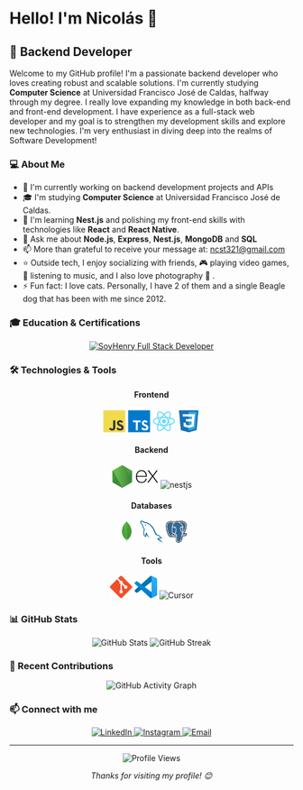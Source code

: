 

# Hello! I'm Nicolás 👋

## 🚀 Backend Developer

Welcome to my GitHub profile! I'm a passionate backend developer who loves creating robust and scalable solutions. I'm currently studying **Computer Science** at Universidad Francisco José de Caldas, halfway through my degree. I really love expanding my knowledge in both back-end and front-end development. I have experience as a full-stack web developer and my goal is to strengthen my development skills and explore new technologies. I'm very enthusiast in diving deep into the realms of Software Development!

### 💻 About Me

- 🔭 I'm currently working on backend development projects and APIs
- 🎓 I'm studying **Computer Science** at Universidad Francisco José de Caldas.
- 🌱 I'm learning **Nest.js** and polishing my front-end skills with technologies like **React** and **React Native**.
- 💬 Ask me about **Node.js**, **Express**, **Nest.js**, **MongoDB** and **SQL**
- 📫 More than grateful to receive your message at: [ncst321@gmail.com](mailto:ncst321@gmail.com)
- ⭐ Outside tech, I enjoy socializing with friends, 🎮 playing video games, 🎵 listening to music, and I also love photography 📸 .
- ⚡ Fun fact: I love cats. Personally, I have 2 of them and a single Beagle dog that has been with me since 2012.

### 🎓 Education & Certifications

<p align="center">
  <a href="https://www.soyhenry.com" target="_blank">
    <img src="https://img.shields.io/badge/SoyHenry-Full%20Stack%20Developer-FFD700?style=for-the-badge&logo=react&logoColor=000000&labelColor=000000&color=FFD700" alt="SoyHenry Full Stack Developer" />
  </a>
  <br>



### 🛠️ Technologies & Tools

<h4 align="center">Frontend</h4>
<p align="center">
  <img src="https://raw.githubusercontent.com/devicons/devicon/master/icons/javascript/javascript-original.svg" alt="javascript" width="40" height="40"/>
  <img src="https://raw.githubusercontent.com/devicons/devicon/master/icons/typescript/typescript-original.svg" alt="typescript" width="40" height="40"/>
  <img src="https://raw.githubusercontent.com/devicons/devicon/master/icons/react/react-original.svg" alt="react" width="40" height="40"/>
  <img src="https://raw.githubusercontent.com/devicons/devicon/master/icons/css3/css3-original.svg" alt="css3" width="40" height="40"/>
</p>

<h4 align="center">Backend</h4>
<p align="center">
  <img src="https://raw.githubusercontent.com/devicons/devicon/master/icons/nodejs/nodejs-original.svg" alt="nodejs" width="40" height="40"/>
  <img src="https://raw.githubusercontent.com/devicons/devicon/master/icons/express/express-original.svg" alt="express" width="40" height="40"/>
  <img src="https://upload.wikimedia.org/wikipedia/commons/a/a8/NestJS.svg" alt="nestjs" width="40" height="40"/>
</p>

<h4 align="center">Databases</h4>
<p align="center">
  <img src="https://raw.githubusercontent.com/devicons/devicon/master/icons/mongodb/mongodb-original.svg" alt="mongodb" width="40" height="40"/>
  <img src="https://raw.githubusercontent.com/devicons/devicon/master/icons/mysql/mysql-original.svg" alt="mysql" width="40" height="40"/>
  <img src="https://raw.githubusercontent.com/devicons/devicon/master/icons/postgresql/postgresql-original.svg" alt="postgresql" width="40" height="40"/>
</p>

<h4 align="center">Tools</h4>
<p align="center">
  <img src="https://raw.githubusercontent.com/devicons/devicon/master/icons/git/git-original.svg" alt="git" width="40" height="40"/>
  <img src="https://raw.githubusercontent.com/devicons/devicon/master/icons/vscode/vscode-original.svg" alt="vscode" width="40" height="40"/>
  <img src="https://img.icons8.com/?size=100&id=DiGZkjCzyZXn&format=png&color=000000" alt="Cursor" width="40" height="40"/>
</p>

### 📊 GitHub Stats

<p align="center">
  <img src="https://github-readme-stats.vercel.app/api?username=NSando21&show_icons=true&theme=radical" alt="GitHub Stats" />
  <img src="https://github-readme-streak-stats.herokuapp.com/?user=NSando21&theme=radical" alt="GitHub Streak" />
</p>

### 🌟 Recent Contributions

<p align="center">
  <img src="https://github-readme-activity-graph.vercel.app/graph?username=NSando21&theme=react-dark" alt="GitHub Activity Graph" />
</p>

### 📫 Connect with me

<p align="center">
  <a href="https://www.linkedin.com/in/nicolas-sandoval-806703344" target="_blank">
    <img src="https://img.shields.io/badge/LinkedIn-0077B5?style=for-the-badge&logo=linkedin&logoColor=white" alt="LinkedIn" />
  </a>
  <a href="https://instagram.com/nicolas._.st21" target="_blank">
    <img src="https://img.shields.io/badge/Instagram-E4405F?style=for-the-badge&logo=instagram&logoColor=white" alt="Instagram" />
  </a>
  <a href="mailto:ncst321@gmail.com">
    <img src="https://img.shields.io/badge/Email-D14836?style=for-the-badge&logo=gmail&logoColor=white" alt="Email" />
  </a>
</p>

---

<p align="center">
  <img src="https://komarev.com/ghpvc/?username=NSando21&style=flat-square&color=blue" alt="Profile Views" />
</p>

<p align="center">
  <em>Thanks for visiting my profile! 😊</em>
</p>
